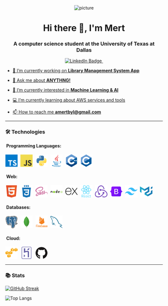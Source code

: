 <div align="center">
  <img src="https://media.giphy.com/media/jdPMeyv9rn0hZHh8n9/giphy.gif" alt="picture" width="150px" height="150px"/>
  <h1>Hi there 👋, I'm Mert</h1>
  <h3>A computer science student at the University of Texas at Dallas</h3>
</div>

<div id="badges" align="center"c>
  <a href="https://www.linkedin.com/in/mert-buyulu/">
    <img src="https://img.shields.io/badge/LinkedIn-blue?style=for-the-badge&logo=linkedin&logoColor=white" alt="LinkedIn Badge" height="23px"/>
  <img src="https://komarev.com/ghpvc/?username=MertBuyulu&style=flat-square&color=blue" alt="" height="23px"/>
</div>
  
- 🔭 I’m currently working on **Library Management System App**

- 💬 Ask me about **ANYTHNG!**

- 🌱 I’m currently interested in **Machine Learning & AI**
  
- 💻 I’m currently learning about AWS services and tools

- 📫 How to reach me **amertbyl@gmail.com**

---
  
### :hammer_and_wrench: Technologies
   #### &nbsp;Programming Languages: 
   <div>
        <img src="https://github.com/devicons/devicon/blob/master/icons/typescript/typescript-original.svg" title="TypeScript" alt="TypeScript" width="40" height="40"/>&nbsp;
      <img src="https://github.com/devicons/devicon/blob/master/icons/javascript/javascript-original.svg" title="JavaScript" alt="JavaScript" width="40" height="40"/>&nbsp;
        <img src="https://github.com/devicons/devicon/blob/master/icons/python/python-original.svg" title="Python" alt="Python" width="40" height="40"/>&nbsp;
        <img src="https://github.com/devicons/devicon/blob/master/icons/java/java-original.svg" title="Java" alt="Java" width="40" height="40"/>&nbsp;
        <img src="https://github.com/devicons/devicon/blob/master/icons/cplusplus/cplusplus-original.svg" title="Cplusplus" alt="Cplusplus" width="40" height="40"/>&nbsp;
        <img src="https://github.com/devicons/devicon/blob/master/icons/c/c-original.svg" title="C" alt="C" width="40" height="40"/>&nbsp;
  </div>
  
   #### &nbsp;Web: 
  <div>
      <img src="https://github.com/devicons/devicon/blob/master/icons/html5/html5-original.svg" title="HTML5" alt="HTML" width="40" height="40"/>&nbsp;
      <img src="https://github.com/devicons/devicon/blob/master/icons/css3/css3-plain-wordmark.svg"  title="CSS3" alt="CSS" width="40" height="40"/>&nbsp;
      <img src="https://github.com/devicons/devicon/blob/master/icons/sass/sass-original.svg" title="Sass" alt="Sass" width="40" height="40"/>&nbsp;
      <img src="https://github.com/devicons/devicon/blob/master/icons/nodejs/nodejs-original-wordmark.svg" title="NodeJS" alt="NodeJS" width="40" height="40"/>&nbsp;
       <img src="https://github.com/devicons/devicon/blob/master/icons/express/express-original.svg" title="Express" alt="Express" width="40" height="40"/>&nbsp;
      <img src="https://github.com/devicons/devicon/blob/master/icons/react/react-original-wordmark.svg" title="React" alt="React" width="40" height="40"/>&nbsp;
      <img src="https://github.com/devicons/devicon/blob/master/icons/redux/redux-original.svg" title="Redux" alt="Redux" width="40" height="40"/>&nbsp;
      <img src="https://github.com/devicons/devicon/blob/master/icons/bootstrap/bootstrap-original.svg" title="Bootstrap" alt="Bootstrap" width="40" 
height="40"/>&nbsp;
    <img src="https://github.com/devicons/devicon/blob/master/icons/tailwindcss/tailwindcss-plain.svg" title="Tailwindcss" alt="Tailwindcss" width="40" 
height="40"/>&nbsp;
      <img src="https://github.com/devicons/devicon/blob/master/icons/materialui/materialui-original.svg" title="Material UI" alt="Material UI" width="40" height="40"/>&nbsp;
</div>
   
  #### &nbsp;Databases: 
<div>
   <img src="https://github.com/devicons/devicon/blob/master/icons/postgresql/postgresql-original.svg" title="PostgreSQL" alt="PostgreSQ" width="40" height="40"/>&nbsp;
   <img src="https://github.com/devicons/devicon/blob/master/icons/mongodb/mongodb-original.svg" title="MongoDB" alt="MongoDB" width="40" height="40"/>&nbsp;
   <img src="https://github.com/devicons/devicon/blob/master/icons/firebase/firebase-plain-wordmark.svg" title="FireBase" alt="FireBase" width="40" height="40"/>&nbsp;
   <img src="https://github.com/devicons/devicon/blob/master/icons/mysql/mysql-plain.svg" title="MySQL" alt="MySQL" width="40" height="40"/>&nbsp;    
</div>        
    
  #### &nbsp;Cloud: 
<div>
    <img src="https://github.com/devicons/devicon/blob/master/icons/amazonwebservices/amazonwebservices-original.svg" title="AWS" alt="AWS" width="40" height="40"/>&nbsp;
   <img src="https://github.com/devicons/devicon/blob/master/icons/heroku/heroku-original.svg" title="Heroku" alt="Heroku" width="40" height="40"/>&nbsp;
  <img src="https://github.com/devicons/devicon/blob/master/icons/github/github-original.svg" title="Github" alt="Github" width="40" height="40"/>&nbsp;
  
</div>
  
---

### :books: Stats
   [![GitHub Streak](http://github-readme-streak-stats.herokuapp.com?user=MertBuyulu&theme=nightowl)](https://git.io/streak-stats)
   
<!--    [![Anurag's GitHub stats](https://github-readme-stats.vercel.app/api?username=MertBuyulu&count_private=true&show_icons=true&theme=nightowl)](https://github.com/anuraghazra/github-readme-stats) -->
  
   ![Top Langs](https://github-readme-stats.vercel.app/api/top-langs/?username=MertBuyulu&layout=compact&theme=nightowl)


 
